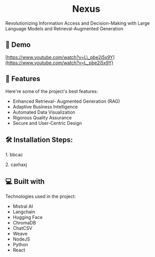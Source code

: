 <h1 align="center" id="title">Nexus</h1>

<p id="description">Revolutionizing Information Access and Decision-Making with Large Language Models and Retrieval-Augmented Generation</p>

<h2>🚀 Demo</h2>

[https://www.youtube.com/watch?v=L\_pbe2i5x9Y](https://www.youtube.com/watch?v=L_pbe2i5x9Y)

  
  
<h2>🧐 Features</h2>

Here're some of the project's best features:

*   Enhanced Retrieval- Augmented Generation (RAG)
*   Adaptive Business Intelligence
*   Automated Data Visualization
*   Rigorous Quality Assurance
*   Secure and User-Centric Design

<h2>🛠️ Installation Steps:</h2>

<p>1. bbcac</p>

<p>2. caxhaxj</p>

  
  
<h2>💻 Built with</h2>

Technologies used in the project:
*   Mistral AI
*   Langchain
*   Hugging Face
*   ChromaDB
*   ChatCSV
*   Weave
*   NodeJS
*   Python
*   React
